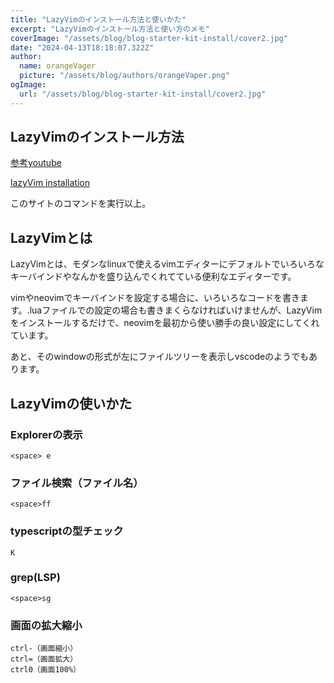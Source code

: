 ```yaml
---
title: "LazyVimのインストール方法と使いかた"
excerpt: "LazyVimのインストール方法と使い方のメモ"
coverImage: "/assets/blog/blog-starter-kit-install/cover2.jpg"
date: "2024-04-13T18:18:07.322Z"
author:
  name: orangeVager
  picture: "/assets/blog/authors/orangeVaper.png"
ogImage:
  url: "/assets/blog/blog-starter-kit-install/cover2.jpg"
---
```


## LazyVimのインストール方法

[参考youtube](https://www.youtube.com/watch?v=N93cTbtLCIM&list=LL&index=1&t=14s)

[lazyVim installation](https://www.lazyvim.org/installation) 

このサイトのコマンドを実行以上。

## LazyVimとは

LazyVimとは、モダンなlinuxで使えるvimエディターにデフォルトでいろいろなキーバインドやなんかを盛り込んでくれてている便利なエディターです。

vimやneovimでキーバインドを設定する場合に、いろいろなコードを書きます。.luaファイルでの設定の場合も書きまくらなければいけませんが、LazyVimをインストールするだけで、neovimを最初から使い勝手の良い設定にしてくれています。

あと、そのwindowの形式が左にファイルツリーを表示しvscodeのようでもあります。

## LazyVimの使いかた

### Explorerの表示

```
<space> e
```

### ファイル検索（ファイル名）

```
<space>ff
```
### typescriptの型チェック

```
K
```
### grep(LSP)

```
<space>sg
```
### 画面の拡大縮小

```
ctrl-（画面縮小）
ctrl=（画面拡大）
ctrl0（画面100%）
```
